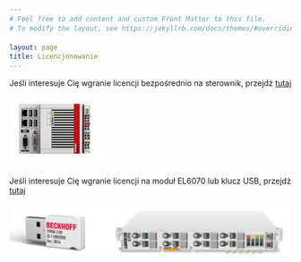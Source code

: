 ```yaml
---
# Feel free to add content and custom Front Matter to this file.
# To modify the layout, see https://jekyllrb.com/docs/themes/#overriding-theme-defaults

layout: page
title: Licencjonowanie
---
```


Jeśli interesuje Cię wgranie licencji bezpośrednio na sterownik, przejdż [tutaj](/Target/)

![target1](/Files/target.png)

Jeśli interesuje Cię wgranie licencji na moduł EL6070 lub klucz USB, przejdż [tutaj](/Dongle/)

![dongle2](/Files/dongle.png)
